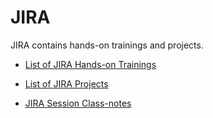 # JIRA

JIRA contains hands-on trainings and projects.

- [List of JIRA  Hands-on Trainings](./hands-on/README.md)

- [List of JIRA Projects](./projects/README.md)

- [JIRA Session Class-notes](./class-notes/README.md)
